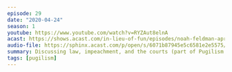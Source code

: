 ```yaml
---
episode: 29
date: "2020-04-24"
season: 1
youtube: https://www.youtube.com/watch?v=RYZAut8elnA
acast: https://shows.acast.com/in-lieu-of-fun/episodes/noah-feldman-april-24-2020
audio-file: https://sphinx.acast.com/p/open/s/6071b87945e5c6581e2e5575/e/611bf2a1f2c38d00121c9302/media.mp3
summary: Discussing law, impeachment, and the courts (part of Pugilism Week)
tags: [pugilism]
---
```

